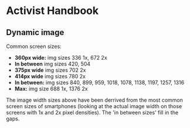 # Activist Handbook

## Dynamic image

Common screen sizes:

- **360px wide:** img sizes 336 1x, 672 2x
- **In between** img sizes 420, 504
- **375px wide** img sizes 702 2x
- **414px wide** img sizes 780 2x
- **In between:** img sizes 840, 899, 959, 1018, 1078, 1138, 1197, 1257, 1316
- **Max:** img size 688 1x, 1376 2x

The image width sizes above have been derrived from the most common screen sizes of smartphones (looking at the actual image width on those screens with 1x and 2x pixel densities). The 'in between sizes' fill in the gaps.

